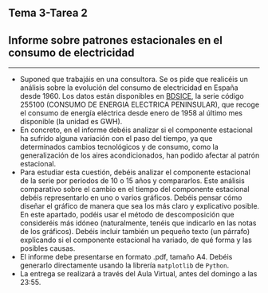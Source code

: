 ## Tema 3-Tarea 2
## Informe sobre patrones estacionales en el consumo de electricidad

---
* Suponed que trabajáis en una consultora. Se os pide que realicéis un análisis sobre la evolución del consumo de electricidad en España desde 1960. Los datos están disponibles en [BDSICE](https://portal.mineco.gob.es/es-es/economiayempresa/EconomiaInformesMacro/Paginas/bdsice.aspx), la serie código 255100 (CONSUMO DE ENERGIA ELECTRICA PENINSULAR), que recoge el consumo de energía eléctrica desde enero de 1958 al último mes disponible (la unidad es GWH).  
* En concreto, en el informe debéis analizar si el componente estacional ha sufrido alguna variación con el paso del tiempo, ya que determinados cambios tecnológicos y de consumo, como la generalización de los aires acondicionados, han podido afectar al patrón estacional.  
* Para estudiar esta cuestión, debéis analizar el componente estacional de la serie por periodos de 10 o 15 años y compararlos. Este análisis comparativo sobre el cambio en el tiempo del componente estacional debéis representarlo en uno o varios gráficos. Debéis pensar cómo diseñar el gráfico de manera que sea los más claro y explicativo posible. En este apartado, podéis usar el método de descomposición que consideréis más idóneo (naturalmente, tenéis que indicarlo en las notas de los gráficos). Debéis incluir también un pequeño texto (un párrafo) explicando si el componente estacional ha variado, de qué forma y las posibles causas.  
* El informe debe presentarse en formato .pdf, tamaño A4. Debéis generarlo directamente usando la librería ```matplotlib``` de ```Python```.  
* La entrega se realizará a través del Aula Virtual, antes del domingo a las 23:55.

